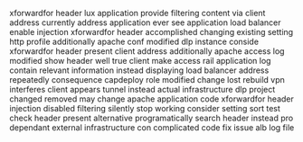 xforwardfor header lux application provide filtering content via client address currently address application ever see application load balancer enable injection xforwardfor header accomplished changing existing setting http profile additionally apache conf modified dlp instance conside xforwardfor header present client address additionally apache access log modified show header well true client make access rail application log contain relevant information instead displaying load balancer address repeatedly consequence capdeploy role modified change lost rebuild vpn interferes client appears tunnel instead actual infrastructure dlp project changed removed may change apache application code xforwardfor header injection disabled filtering silently stop working consider setting sort test check header present alternative programatically search header instead pro dependant external infrastructure con complicated code fix issue alb log file